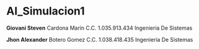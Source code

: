 # AI_Simulacion1

**Giovani Steven** Cardona Marín C.C. 1.035.913.434 Ingenieria De Sistemas

**Jhon Alexander** Botero Gomez C.C. 1.038.418.435 Ingenieria De Sistemas
